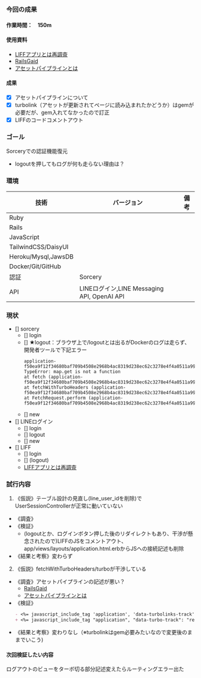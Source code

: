 ### 今回の成果
#### 作業時間：　150m
#### 使用資料
- [LIFFアプリとは再調査](https://www.notion.so/Shibatt-611f692973c84d8ba002f866c351b43d)
- [RailsGaid](https://railsguides.jp/v6.1/asset_pipeline.html#%E3%82%A2%E3%82%BB%E3%83%83%E3%83%88%E3%81%AB%E3%83%AA%E3%83%B3%E3%82%AF%E3%81%99%E3%82%8B%E3%82%B3%E3%83%BC%E3%83%89%E3%82%92%E6%9B%B8%E3%81%8F)
- [アセットパイプラインとは]()
#### 成果
<!--現状から持ってきて、ToDo更新して考察-->
- [x] アセットパイプラインについて
- [x] turbolink（アセットが更新されてページに読み込まれたかどうか）はgemが必要だが、gem入れてなかったので訂正
- [x] LIFFのコードコメントアウト

### ゴール
Sorceryでの認証機能復元
- logoutを押してもログが何も走らない理由は？
### 環境
| 技術 | バージョン | 備考 |
| --- | --- | --- |
| Ruby | |
| Rails | |
| JavaScript | |
| TailwindCSS/DaisyUI | |
| Heroku/Mysql,JawsDB | |
| Docker/Git/GitHub | |
| 認証 | Sorcery | |
| API | LINEログイン,LINE Messaging API, OpenAI API | |

### 現状
<!--タスク分解（何ができて、何ができてないかを可視化）-->
- [] sorcery
  - [] login
  - [] ★logout：ブラウザ上で/logoutとは出るがDockerのログは走らず、開発者ツールで下記エラー
    ```
    application-f50ea9f12f34680baf709b4508e2968b4ac8319d238ec62c3278e4f4a0511a99.js:3312 TypeError: map.get is not a function
    at fetch (application-f50ea9f12f34680baf709b4508e2968b4ac8319d238ec62c3278e4f4a0511a99.js:6371:20)
    at fetchWithTurboHeaders (application-f50ea9f12f34680baf709b4508e2968b4ac8319d238ec62c3278e4f4a0511a99.js:1147:10)
    at FetchRequest.perform (application-f50ea9f12f34680baf709b4508e2968b4ac8319d238ec62c3278e4f4a0511a99.js:1257:25)
    ```
  - [] new
- [] LINEログイン
  - [] login
  - [] logout
  - [] new
- [] LIFF
  - [] login
  - [] (logout)
  - [LIFFアプリとは再調査](https://www.notion.so/Shibatt-611f692973c84d8ba002f866c351b43d)

### 試行内容
<!--仮説→調査→検証→結果と考察-->
1. 《仮説》テーブル設計の見直し(line_user_idを削除)でUserSessionControllerが正常に動いていない
  - 《調査》
  - 《検証》
    - (logoutとか、ログインボタン押した後のリダイレクトもあり、干渉が懸念されたので)LIFFのJSをコメントアウト、app/views/layouts/application.html.erbからJSへの接続記述も削除
  - 《結果と考察》変わらず
2. 《仮説》fetchWithTurboHeaders/turboが干渉している
  - 《調査》アセットパイプラインの記述が悪い？
    - [RailsGaid](https://railsguides.jp/v6.1/asset_pipeline.html#%E3%82%A2%E3%82%BB%E3%83%83%E3%83%88%E3%81%AB%E3%83%AA%E3%83%B3%E3%82%AF%E3%81%99%E3%82%8B%E3%82%B3%E3%83%BC%E3%83%89%E3%82%92%E6%9B%B8%E3%81%8F)
    - [アセットパイプラインとは]()
  - 《検証》
    ```md
    - <%= javascript_include_tag 'application', 'data-turbolinks-track': 'reload' %>
    + <%= javascript_include_tag "application", "data-turbo-track": "reload" %>
    ```
  - 《結果と考察》変わりなし（※turbolinkはgem必要みたいなので変更後のままでいこう)


#### 次回検証したい内容
ログアウトのビューをターボ切る部分記述変えたらルーティングエラー出た